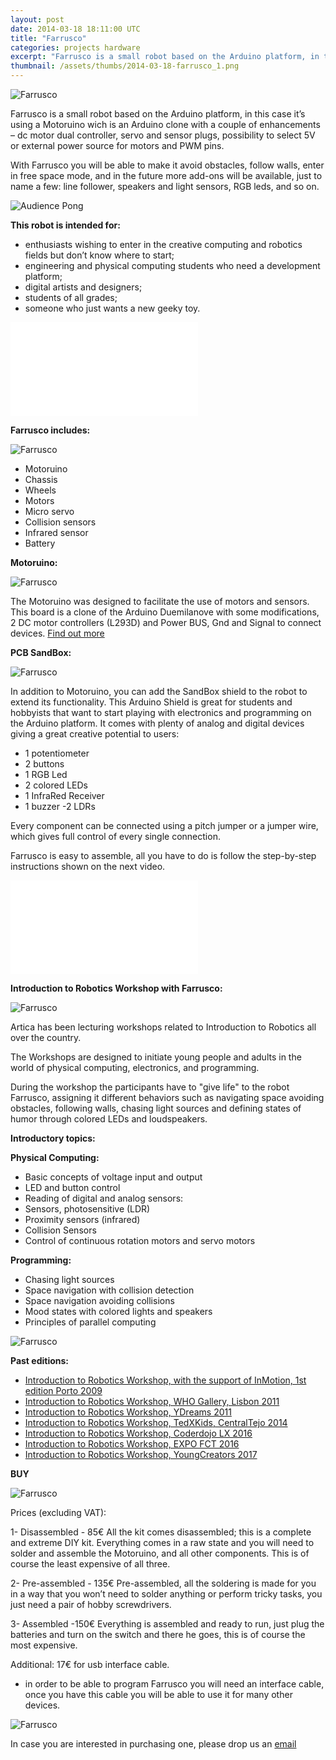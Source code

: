 ```yaml
---
layout: post
date: 2014-03-18 18:11:00 UTC
title: "Farrusco"
categories: projects hardware
excerpt: "Farrusco is a small robot based on the Arduino platform, in this case it’s using a Motoruino wich is an Arduino clone with a couple of enhancements"
thumbnail: /assets/thumbs/2014-03-18-farrusco_1.png
---
```



<img class="postimage" alt="Farrusco" src="/assets/images/2014-03-18-farrusco_2.jpg"/>


Farrusco is a small robot based on the Arduino platform, in this case it’s using a Motoruino wich is an Arduino clone with a couple of enhancements – dc motor dual controller, servo and sensor plugs, possibility to select 5V or external power source for motors and PWM pins.

With Farrusco you will be able to make it avoid obstacles, follow walls, enter in free space mode, and in the future more add-ons will be available, just to name a few: line follower, speakers and light sensors, RGB leds, and so on.


<img class="postimage" alt="Audience Pong" src="/assets/images/2014-03-18-farrusco_3.jpg"/>

<strong>This robot is intended for:</strong>

- enthusiasts wishing to enter in the creative computing and robotics fields but don’t know where to start;
- engineering and physical computing students who need a development platform;
- digital artists and designers;
- students of all grades;
- someone who just wants a new geeky toy.



<div class="video-container"><iframe src="//www.youtube.com/embed/KobfoLQF1p4" frameborder="0" allowfullscreen></iframe></div>




<strong>Farrusco includes:</strong>

<img class="postimage" alt="Farrusco" src="/assets/images/farrusco_components.jpg"/>


- Motoruino
- Chassis
- Wheels
- Motors
- Micro servo
- Collision sensors
- Infrared sensor 
- Battery 

<strong>Motoruino:</strong>

<img class="postimage" alt="Farrusco" src="/assets/images/2014-03-19-motoruino - Copy.jpg"/>

The Motoruino was designed to facilitate the use of motors and sensors. This board is a clone of the Arduino Duemilanove with some modifications, 2 DC motor controllers (L293D) and Power BUS, Gnd and Signal to connect devices.
<a href="http://artica.cc/projects/hardware/2014/03/18/motoruino.html">Find out more</a>

<strong>PCB SandBox:</strong>

<img class="postimage" alt="Farrusco" src="/assets/images/2016-08-24-workshop-fablab-04-Copy.jpg"/>

In addition to Motoruino, you can add the SandBox shield to the robot to extend its functionality.
This Arduino Shield is great for students and hobbyists that want to start playing with electronics and programming on the Arduino platform. 
It comes with plenty of analog and digital devices giving a great creative potential to users: 

- 1 potentiometer 
- 2 buttons 
- 1 RGB Led 
- 2 colored LEDs 
- 1 InfraRed Receiver 
- 1 buzzer 
-2 LDRs

Every component can be connected using a pitch jumper or a jumper wire, which gives full control of every single connection.


Farrusco is easy to assemble, all you have to do is follow the step-by-step instructions shown on the next video.

<div class="video-container"><iframe src="//www.youtube.com/embed/KXIqOFZ-uWw" frameborder="0" allowfullscreen></iframe></div>




<strong>Introduction to Robotics Workshop with Farrusco:</strong>


<img class="postimage" alt="Farrusco" src="/assets/images/2011-11-03-workshop-lcd--5.jpg"/>


Artica has been lecturing workshops related to Introduction to Robotics all over the country. 

The Workshops are designed to initiate young people and adults in the world of physical computing, electronics, and programming.

During the workshop the participants have to "give life" to the robot Farrusco, assigning it different behaviors such as navigating space avoiding obstacles, following walls, chasing light sources and defining states of humor through colored LEDs and loudspeakers.


<strong>Introductory topics:</strong>

<strong>Physical Computing:</strong>
- Basic concepts of voltage input and output
- LED and button control
- Reading of digital and analog sensors:
- Sensors, photosensitive (LDR)
- Proximity sensors (infrared)
- Collision Sensors
- Control of continuous rotation motors and servo motors

<strong>Programming:</strong>
- Chasing light sources
- Space navigation with collision detection
- Space navigation avoiding collisions
- Mood states with colored lights and speakers
- Principles of parallel computing



<img class="postimage" alt="Farrusco" src="/assets/images/farruscos.jpg"/>

<strong>Past editions:</strong>
- <a href="http://lab.guilhermemartins.net/2009/04/06/workshop-robotica-criativa/">Introduction to Robotics Workshop, with the support of InMotion, 1st edition Porto 2009</a>
- <a href="http://artica.cc/blog/2011/06/08/workshop-farrusco-galeria-who.html">Introduction to Robotics Workshop, WHO Gallery,  Lisbon 2011</a>
- <a href="http://artica.cc/blog/2011/07/05/workshop-farrusco-ydreams.html">Introduction to Robotics Workshop, YDreams 2011</a>
- <a href="http://artica.cc/blog/2014/05/28/tedxkids.html">Introduction to Robotics Workshop, TedXKids, CentralTejo 2014</a>
- <a href="http://artica.cc/blog/2016/03/14/coderdojo-lx.html">Introduction to Robotics Workshop, Coderdojo LX 2016 </a>
- <a href="http://artica.cc/blog/2016/04/08/expofct.html">Introduction to Robotics Workshop, EXPO FCT 2016 </a>
- <a href="http://artica.cc/blog/2017/04/13/youngcreators2017.html">Introduction to Robotics Workshop, YoungCreators 2017 </a>



 
 <strong>BUY</strong>

 
 <img class="postimage" alt="Farrusco" src="/assets/images/farrusco_image02.jpg"/>
 
 
Prices (excluding VAT): 


1-	Disassembled - 85€
All the kit comes disassembled; this is a complete and extreme DIY kit. Everything comes in a raw state and you will need to solder and assemble the Motoruino, and all other components. This is of course the least expensive of all three.

2-	Pre-assembled - 135€
Pre-assembled, all the soldering is made for you in a way that you won’t need to solder anything or perform tricky tasks, you just need a pair of hobby screwdrivers.

3-	Assembled -150€
Everything is assembled and ready to run, just plug the batteries and turn on the switch and there he goes, this is of course the most expensive.

Additional: 17€ for usb interface cable.
* in order to be able to program Farrusco you will need an interface cable, once you have this cable you will be able to use it for many other devices.

 <img class="postimage" alt="Farrusco" src="/assets/images/farrusco_image03.jpg"/>

In case you are interested in purchasing one, please drop us an <a href="http://artica.cc/contacts/"> email </a>	
 





